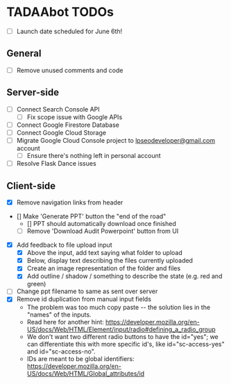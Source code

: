 # TADAAbot TODOs

* [ ] Launch date scheduled for June 6th!

## General
* [ ] Remove unused comments and code

## Server-side
* [ ] Connect Search Console API
	* [ ] Fix scope issue with Google APIs
* [ ] Connect Google Firestore Database
* [ ] Connect Google Cloud Storage
* [ ] Migrate Google Cloud Console project to lpseodeveloper@gmail.com account
	* [ ] Ensure there's nothing left in personal account
* [ ] Resolve Flask Dance issues

## Client-side
* [x] Remove navigation links from header
* [] Make 'Generate PPT' button the "end of the road"
	* [] PPT should automatically download once finished
	* [ ] Remove 'Download Audit Powerpoint' button from UI
* [x] Add feedback to file upload input
	* [x] Above the input, add text saying what folder to upload
	* [x] Below, display text describing the files currently uploaded
	* [x] Create an image representation of the folder and files
	* [x] Add outline / shadow / something to describe the state (e.g. red and green)
* [ ] Change ppt filename to same as sent over server
* [x] Remove id duplication from manual input fields
	* The problem was too much copy paste -- the solution lies in the "names" of the inputs.
	* Read here for another hint: https://developer.mozilla.org/en-US/docs/Web/HTML/Element/input/radio#defining_a_radio_group
	* We don't want two different radio buttons to have the id="yes"; we can differentiate this with more specific id's, like id="sc-access-yes" and id="sc-access-no".
	* IDs are meant to be global identifiers: https://developer.mozilla.org/en-US/docs/Web/HTML/Global_attributes/id

